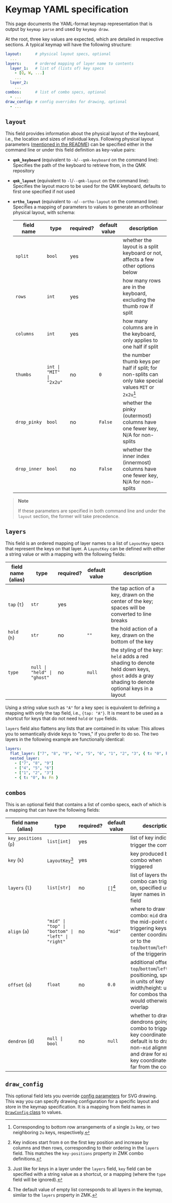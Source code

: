# Keymap YAML specification

This page documents the YAML-format keymap representation that is output by `keymap parse` and used by `keymap draw`.

At the root, three key values are expected, which are detailed in respective sections. A typical keymap will have the following structure:

```yaml
layout:      # physical layout specs, optional
  ...
layers:      # ordered mapping of layer name to contents
  layer_1:   # list of (lists of) key specs
    - [Q, W, ...]
    ...
  layer_2:
    ...
combos:      # list of combo specs, optional
  - ...
draw_config: # config overrides for drawing, optional
  - ...
```

## `layout`

This field provides information about the physical layout of the keyboard, i.e., the location and sizes of individual keys.
Following physical layout parameters ([mentioned in the README](README.md#producing-the-svg)) can be specified either in the command line or under this field definition as key-value pairs:

- **`qmk_keyboard`** (equivalent to `-k`/`--qmk-keyboard` on the command line):
  Specifies the path of the keyboard to retrieve from, in the QMK repository
- **`qmk_layout`** (equivalent to `-l`/`--qmk-layout` on the command line):
  Specifies the layout macro to be used for the QMK keyboard, defaults to first one specified if not used
- **`ortho_layout`** (equivalent to `-o`/`--ortho-layout` on the command line):
  Specifies a mapping of parameters to values to generate an ortholinear physical layout, with schema:

  | field name   | type                     | required? | default value | description                                                                                              |
  | ------------ | ------------------------ | --------- | ------------- | -------------------------------------------------------------------------------------------------------- |
  | `split`      | `bool`                   | yes       |               | whether the layout is a split keyboard or not, affects a few other options below                         |
  | `rows`       | `int`                    | yes       |               | how many rows are in the keyboard, excluding the thumb row if split                                      |
  | `columns`    | `int`                    | yes       |               | how many columns are in the keyboard, only applies to one half if split                                  |
  | `thumbs`     | `int \| "MIT" \| "2x2u"` | no        | `0`           | the number thumb keys per half if split; for non-splits can only take special values `MIT` or `2x2u`[^1] |
  | `drop_pinky` | `bool`                   | no        | `False`       | whether the pinky (outermost) columns have one fewer key, N/A for non-splits                             |
  | `drop_inner` | `bool`                   | no        | `False`       | whether the inner index (innermost) columns have one fewer key, N/A for non-splits                       |

[^1]: Corresponding to bottom row arrangements of a single `2u` key, or two neighboring `2u` keys, respectively.

> **Note**
>
> If these parameters are specified in both command line and under the `layout` section, the former will take precedence.

## `layers`

This field is an ordered mapping of layer names to a list of `LayoutKey` specs that represent the keys on that layer.
A `LayoutKey` can be defined with either a string value or with a mapping with the following fields:

| field name (alias) | type                        | required? | default value | description                                                                                                                                 |
| ------------------ | --------------------------- | --------- | ------------- | ------------------------------------------------------------------------------------------------------------------------------------------- |
| `tap` (`t`)        | `str`                       | yes       |               | the tap action of a key, drawn on the center of the key; spaces will be converted to line breaks                                            |
| `hold` (`h`)       | `str`                       | no        | `""`          | the hold action of a key, drawn on the bottom of the key                                                                                    |
| `type`             | `null \| "held" \| "ghost"` | no        | `null`        | the styling of the key: `held` adds a red shading to denote held down keys, `ghost` adds a gray shading to denote optional keys in a layout |

Using a string value such as `"A"` for a key spec is equivalent to defining a mapping with only the tap field, i.e., `{tap: "A"}`.
It is meant to be used as a shortcut for keys that do not need `hold` or `type` fields.

`layers` field also flattens any lists that are contained in its value: This allows you to semantically divide keys to "rows," if you prefer to do so.
The two layers in the following example are functionally identical:

```yaml
layers:
  flat_layer: ["7", "8", "9", "4", "5", "6", "1", "2", "3", { t: "0", h: Fn }]
  nested_layer:
    - ["7", "8", "9"]
    - ["4", "5", "6"]
    - ["1", "2", "3"]
    - { t: "0", h: Fn }
```

## `combos`

This is an optional field that contains a list of combo specs, each of which is a mapping that can have the following fields:

| field name (alias)    | type                                              | required? | default value | description                                                                                                                                                                       |
| --------------------- | ------------------------------------------------- | --------- | ------------- | --------------------------------------------------------------------------------------------------------------------------------------------------------------------------------- |
| `key_positions` (`p`) | `list[int]`                                       | yes       |               | list of key indices that trigger the combo[^2]                                                                                                                                    |
| `key` (`k`)           | `LayoutKey`[^3]                                   | yes       |               | key produced by the combo when triggered                                                                                                                                          |
| `layers` (`l`)        | `list[str]`                                       | no        | `[]`[^4]      | list of layers the combo can trigger on, specified using layer names in `layers` field                                                                                            |
| `align` (`a`)         | `"mid" \| "top" \| "bottom" \| "left" \| "right"` | no        | `"mid"`       | where to draw the combo: `mid` draws on the mid-point of triggering keys' center coordinates, or to the `top`/`bottom`/`left`/`right` of the triggering keys                      |
| `offset` (`o`)        | `float`                                           | no        | `0.0`         | additional offset to `top`/`bottom`/`left`/`right` positioning, specified in units of key width/height: useful for combos that would otherwise overlap                            |
| `dendron` (`d`)       | `null \| bool`                                    | no        | `null`        | whether to draw dendrons going from combo to triggering key coordinates, default is to draw for non-`mid` alignments and draw for `mid` if key coordinates are far from the combo |

[^2]: Key indices start from `0` on the first key position and increase by columns and then rows, corresponding to their ordering in the `layers` field. This matches the `key-positions` property in ZMK combo definitions.
[^3]: Just like for keys in a layer under the `layers` field, `key` field can be specified with a string value as a shortcut, or a mapping (where the `type` field will be ignored).
[^4]: The default value of empty list corresponds to all layers in the keymap, similar to the `layers` property in ZMK.

## `draw_config`

This optional field lets you override [config parameters](README.md#customization) for SVG drawing.
This way you can specify drawing configuration for a specific layout and store in the keymap specification.
It is a mapping from field names in [`DrawConfig` class](keymap_drawer/config.py) to values.
